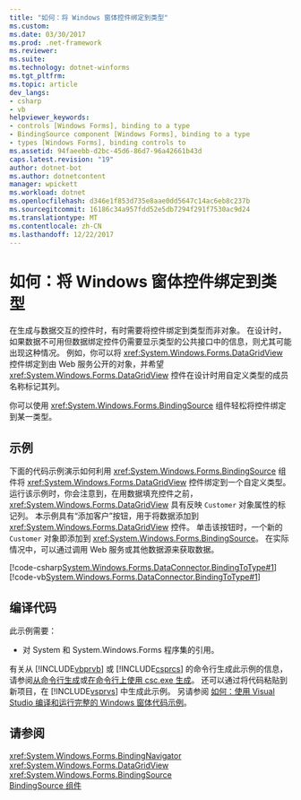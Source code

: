 ```yaml
---
title: "如何：将 Windows 窗体控件绑定到类型"
ms.custom: 
ms.date: 03/30/2017
ms.prod: .net-framework
ms.reviewer: 
ms.suite: 
ms.technology: dotnet-winforms
ms.tgt_pltfrm: 
ms.topic: article
dev_langs:
- csharp
- vb
helpviewer_keywords:
- controls [Windows Forms], binding to a type
- BindingSource component [Windows Forms], binding to a type
- types [Windows Forms], binding controls to
ms.assetid: 94faeebb-d2bc-45d6-86d7-96a42661b43d
caps.latest.revision: "19"
author: dotnet-bot
ms.author: dotnetcontent
manager: wpickett
ms.workload: dotnet
ms.openlocfilehash: d346e1f853d735e8aae0dd5647c14ac6eb8c237b
ms.sourcegitcommit: 16186c34a957fdd52e5db7294f291f7530ac9d24
ms.translationtype: MT
ms.contentlocale: zh-CN
ms.lasthandoff: 12/22/2017
---
```

# <a name="how-to-bind-a-windows-forms-control-to-a-type"></a>如何：将 Windows 窗体控件绑定到类型
在生成与数据交互的控件时，有时需要将控件绑定到类型而非对象。 在设计时，如果数据不可用但数据绑定控件仍需要显示类型的公共接口中的信息，则尤其可能出现这种情况。 例如，你可以将 <xref:System.Windows.Forms.DataGridView> 控件绑定到由 Web 服务公开的对象，并希望 <xref:System.Windows.Forms.DataGridView> 控件在设计时用自定义类型的成员名称标记其列。  
  
 你可以使用 <xref:System.Windows.Forms.BindingSource> 组件轻松将控件绑定到某一类型。  
  
## <a name="example"></a>示例  
 下面的代码示例演示如何利用 <xref:System.Windows.Forms.BindingSource> 组件将 <xref:System.Windows.Forms.DataGridView> 控件绑定到一个自定义类型。 运行该示例时，你会注意到，在用数据填充控件之前，<xref:System.Windows.Forms.DataGridView> 具有反映 `Customer` 对象属性的标记列。 本示例具有“添加客户”按钮，用于将数据添加到 <xref:System.Windows.Forms.DataGridView> 控件。 单击该按钮时，一个新的 `Customer` 对象即添加到 <xref:System.Windows.Forms.BindingSource>。 在实际情况中，可以通过调用 Web 服务或其他数据源来获取数据。  
  
 [!code-csharp[System.Windows.Forms.DataConnector.BindingToType#1](../../../../samples/snippets/csharp/VS_Snippets_Winforms/System.Windows.Forms.DataConnector.BindingToType/CS/form1.cs#1)]
 [!code-vb[System.Windows.Forms.DataConnector.BindingToType#1](../../../../samples/snippets/visualbasic/VS_Snippets_Winforms/System.Windows.Forms.DataConnector.BindingToType/VB/form1.vb#1)]  
  
## <a name="compiling-the-code"></a>编译代码  
 此示例需要：  
  
-   对 System 和 System.Windows.Forms 程序集的引用。  
  
 有关从 [!INCLUDE[vbprvb](../../../../includes/vbprvb-md.md)] 或 [!INCLUDE[csprcs](../../../../includes/csprcs-md.md)] 的命令行生成此示例的信息，请参阅[从命令行生成](~/docs/visual-basic/reference/command-line-compiler/building-from-the-command-line.md)或[在命令行上使用 csc.exe 生成](~/docs/csharp/language-reference/compiler-options/command-line-building-with-csc-exe.md)。 还可以通过将代码粘贴到新项目，在 [!INCLUDE[vsprvs](../../../../includes/vsprvs-md.md)] 中生成此示例。  另请参阅 [如何：使用 Visual Studio 编译和运行完整的 Windows 窗体代码示例](http://msdn.microsoft.com/library/Bb129228\(v=vs.110\))。  
  
## <a name="see-also"></a>请参阅  
 <xref:System.Windows.Forms.BindingNavigator>  
 <xref:System.Windows.Forms.DataGridView>  
 <xref:System.Windows.Forms.BindingSource>  
 [BindingSource 组件](../../../../docs/framework/winforms/controls/bindingsource-component.md)

